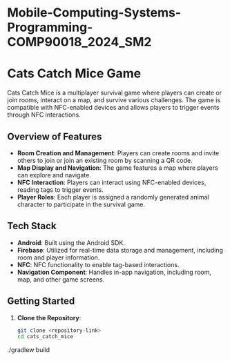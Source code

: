 # Mobile-Computing-Systems-Programming-COMP90018_2024_SM2
# Cats Catch Mice Game

Cats Catch Mice is a multiplayer survival game where players can create or join rooms, interact on a map, and survive various challenges. The game is compatible with NFC-enabled devices and allows players to trigger events through NFC interactions.

## Overview of Features

- **Room Creation and Management**: Players can create rooms and invite others to join or join an existing room by scanning a QR code.
- **Map Display and Navigation**: The game features a map where players can explore and navigate.
- **NFC Interaction**: Players can interact using NFC-enabled devices, reading tags to trigger events.
- **Player Roles**: Each player is assigned a randomly generated animal character to participate in the survival game.

## Tech Stack

- **Android**: Built using the Android SDK.
- **Firebase**: Utilized for real-time data storage and management, including room and player information.
- **NFC**: NFC functionality to enable tag-based interactions.
- **Navigation Component**: Handles in-app navigation, including room, map, and other game screens.


## Getting Started

1. **Clone the Repository**:
   ```bash
   git clone <repository-link>
   cd cats_catch_mice

./gradlew build


